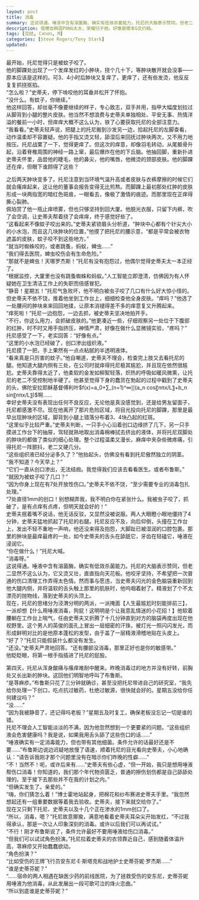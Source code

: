 ```yaml
---
layout: post
title: 消毒
summary: 这说得通。唾液中含有溶菌酶，确实有低效杀菌能力。托尼的大脑表示赞同，但老二显然不这么认为。
description: 借梗自韩国PONG太太，荣耀归于她。好像是哪本G文约稿。
tags: [完结, Canon, M]
categories: [Steve Rogers/Tony Stark]
updated: 
---
```


最开始，托尼觉得只是被蚊子咬了。  
他的脚踝处出现了一个发痒发红的小肿块，挠个几十下，等肿块散开就会没事——原本应该是这样的。可3、4小时后肿块又复痒了，更痒了，还有些发烫，他反反复复抓挠抠掐。  
“怎么啦？”史蒂夫，停下啃咬他的耳垂并松开了怀抱。  
“没什么。有蚊子，你继续。”  
他这样回答，却丝毫不像要继续的样子，专心致志，双手并用，指甲大幅度划拉过从脚背到小腿的整片皮肤。他当然不想浪费与史蒂夫单独相处、平安无事、热情洋溢的餐前一小时，但痒痒大概不这么认为，铁了心要获取托尼的全部注意力。  
“我看看。”史蒂夫轻声说，把腿上的托尼搬到沙发另一边，拾起托尼的左脚查看，动作温柔却不容置疑。他的手指又烫又轻，舔湿后来回抚过肿块两次，又不用力地按压。托尼战栗了一下，觉得更痒了。但这次的痒意，却像羽毛转动，从尾骶骨升起，沿着脊椎周围的神经一路上窜，最后爆炸在他的下丘脑。他抽回脚，重新扑进史蒂夫怀里，品尝他的睫毛，他的鼻尖，他的嘴唇，他微烫的颈部皮肤。他的脚踝还在痒，但眼下谁顾得了这些？  
  
之后两天肿块变多了。托尼注意到当环境气温升高或者皮肤与衣裤摩擦的时候它们就会瘙痒起来，这让他的董事会报告变得无比煎熬。而脚踝上最初那处红肿的皮肤形成一块两指宽的暗红色斑痕，一眼看去，像极了激情的痕迹。而那里现在正痒得撕心裂肺。  
佩珀赏了他一瓶止痒喷雾，但也只够坚持到回大厦。他脱光衣服，只留下内裤，吹了会空调，让史蒂夫帮着挠了会痒痒，终于感觉好些了。  
“这看起来不像蚊子咬出来的。”史蒂夫紧锁眉头分析道，“肿块中心都有个针尖大小的小水泡，而且这几块肿块的位置，”他摸了把托尼的腰示意，“都是平常会被衣物遮盖的皮肤，蚊子咬不到这些地方。”  
“就当时蜘蛛咬的，或者跳蚤，蚂蚁，蜱虫……”  
“我们得去医院，蜱虫咬伤会有生命危险。”  
“那就不是蜱虫！天哪罗杰斯！”托尼有没有抱怨过，他偶尔觉得史蒂夫太一本正经了。  
“根据监控，大厦里也没有跳蚤蜘蛛和蚂蚁。”人工智能立即澄清，仿佛因为有人怀疑她在卫生清洁工作上的失职而倍感冒犯。  
“静音！星期五！”托尼气急败坏，他不明白被虫子咬了几口有什么好大惊小怪的。  
但史蒂夫不依不饶，推着他坐到工作台上，细细检查他全身皮肤。“痒吗？”他选了一处腰间的肿块来来回回地揉，让原本消褪得差不多的痒意复又升腾起来。  
“痒死啦！”托尼一边抱怨，一边去抓，被史蒂夫坚决地拍开手。  
“不行，你这么用力，会抓破皮肤的。”他更凑近一些，仔细观察另一处位于下腹部的红肿，时不时又用手指挤压，神情严肃，好像在做什么显微镜实验，“疼吗？”  
托尼感受了一下，老实回答：“好像有点。”  
“这里的小水泡已经破了，创口渗出组织液。”  
托尼摸了一把，手上果然有一点点粘腻的半透明液体。  
“看来真是只厉害的蚊子。”他自嘲道，史蒂夫不理会，检查完上肢又去看托尼的腿。他知道大腿内侧有三处，在公司时就痒得托尼极其尴尬，并且现在依然很尴尬。史蒂夫靠得太近了，他柔软的金发如柳絮轻落，炽热的呼吸如暖风微熏，让托尼的老二不受控制地半硬了。他甚至觉得下身的蠢货在勃起的过程中戳到了史蒂夫的头，佛陀安拉耶稣基督傅利叶$f(x)=a_0+∑_(n=1)^∞▒(a_n  cos⁡〖nπx/L〗+b_n  sin⁡〖nπx/L〗)$啊……  
幸好史蒂夫没有表现出任何不良反应，无论他是真没感觉到，还是给男友留面子，托尼都感激不尽。现在他离开了那片危险区域，将目光投向托尼的脚踝，那里是最早出现肿块的区域，脚背到小腿上错落分布着3、4块凸起的红斑。  
“这里似乎比较严重。”史蒂夫判断，一只手小心沿着创口边缘挤了几下，另一只手摸进工作台下的抽屉，驾轻就熟地取出消毒棉棒拭去挤出的液体，并将托尼双脚处的肿块的都做了类似的细心处理。整个过程温柔又漫长，麻痒中夹杂些微疼痛，引得托尼一阵颤抖，老二又硬几分。  
“这些组织液已经分泌多久了？”他抬起头，仿佛没有看到托尼傲然独立的阴茎。  
“我不知道？今天早上？”  
“它们一直从创口渗出，无法结痂。我觉得我们应该去看看医生。或者布鲁斯。”  
“就因为被蚊子咬了几口？”  
“因为你身上现在有7处开放性伤口。”史蒂夫不依不饶，“至少需要专业的消毒包扎处理。”  
“7处直径1mm的创口！别想糊弄我，我不明白你在紧张什么。我被虫子咬了，抓破了，是有点痒有点疼，但明天就会好的！”  
史蒂夫抿着嘴不说话，他无话反驳，又显然没被说服。两人大眼瞪小眼地僵持了4分钟，史蒂夫猛地抓起了托尼的右腿。托尼反应不及，向后仰倒，头撞在工作台上，发出不轻不重地一声响，他还没来得及抱怨，大脚趾已被湿润的口腔包裹。那里的肿块是最痒最疼的一处，如今史蒂夫的舌头在舔舐它，牙齿在轻磕它，唾液在浸润它。  
“你在做什么！”托尼大喊。  
“消毒呀。”  
这说得通。唾液中含有溶菌酶，确实有低效杀菌能力。托尼的大脑表示赞同，但老二显然不这么认为，它又烫又壮，直直指向天花板。他咬牙坚持，不希望把一次普通的伤口清理工作弄得太色情。然而事与愿违，当史蒂夫闪光的金色脑袋重新回到他大腿内侧，并将温软的舌头触上那里的肌肤时，他呜咽着射了。精液划了个不太漂亮的抛物线，落到史蒂夫的头顶上。  
现在，托尼的思绪分为泾渭分明的两派，一派掩面【人生最尴尬时刻能排前三】，一派却想【什么用唾液消毒，狗屁！这明明是个让我意乱情迷的小花招！】他软着腰躺在工作台上喘气，任由史蒂夫又折腾了十几分钟直到对方的脑袋再度出现在他视野里。这个男人的英俊的面孔上冒出一层细密的汗珠，被灯光一照闪闪发光，而形成鲜明对比的是他原本蓬松的发型，由于盖了一层精液滑稽地贴在头皮上。  
“好了？”托尼只能假装什么都没有发生。  
“还没。”史蒂夫严肃地回答。“还有腰部没消毒，那里正好也是你的敏感带。”  
他眨眨眼，将第一根手指插进了托尼的屁股。  
  
第四天，托尼从浑身酸痛与瘙痒难耐中醒来。昨晚消毒过的地方并没有好转，前胸处又长出新的肿块。这回他们明智地呼叫了布鲁斯。  
“是荨麻疹。”布鲁斯只花了三分钟就确诊，甚至没把托尼带进自己的研究室，“我先给你处理一下创口，吃点抗过敏药，杜绝过敏源，很快就会好的。星期五没给你任何建议吗？”  
“没……”  
“因为我被静音了，还记得吗老板？”星期五及时复工，确保老板没忘记一切是谁的错。  
托尼不理会人工智能淡淡的不满，因为他忽然想到一个更要紧的问题。“这些组织液会危害健康吗？我是说，如果我用舌头舔了这些伤口的话……”  
“唾液确实有一定消毒能力，但也带有其他细菌。条件允许的话最好还是不要……”布鲁斯边说边迟疑地放慢了语速，顺着托尼的目光看向史蒂夫，小心地确认：“请告诉我刚才那个问题里没有在暗示你们昨晚的性癖……”  
“不！当然不！呃，或许后来有……”史蒂夫有些心虚，“但一开始，我只是想用唾液帮伤口消毒！你知道的，我们那个年代物资匮乏，普通的擦伤划伤都是自己舔舔处理的。至于接下去那些并不在我的计划之内。”  
“但确实发生了。亲爱的。”  
“嗨，你们猜怎么着！”博士霍地站起身，把棉花和纱布赛进史蒂夫手里。“我忽然想起还有一组重要数据等着我去验收。史蒂夫，接下来就交给你了。”  
现在又只剩下托尼、史蒂夫以及十几个正在渗水的1mm创口了。  
“所以，消毒，嗯？”托尼故意揶揄，满意地看着史蒂夫耳朵尖开始发红，“不过我得承认，那是一次让人印象深刻的消毒。或许以后我们可以再试试。”  
“不行！刚才布鲁斯说了，条件允许最好不要用唾液给伤口消毒。”  
“但我们可以试试角色扮演。”托尼拉着史蒂夫的衣领靠近自己，感到随着体温升高，荨麻疹又开始蠢蠢欲动。  
“角色扮演？”  
“比如受伤的王牌飞行员安东尼·E·斯塔克和战地护士史蒂芬妮·罗杰斯……”  
“谁是史蒂芬妮？”  
“……宿命的两人相遇在缺医少药的前线医院，为了拯救受伤的安东尼，史蒂芬妮用唾液为他消毒，从此发展出一段可歌可泣的烽火恋曲。”  
“所以到底谁是史蒂芬妮？”
